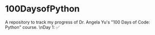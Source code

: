 # 100DaysofPython
A repository to track my progress of Dr. Angela Yu's "100 Days of Code: Python" course.
\nDay 1: ✅

